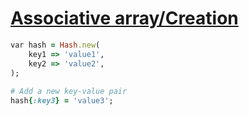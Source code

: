 [1]: http://rosettacode.org/wiki/Associative_array/Creation

# [Associative array/Creation][1]

```ruby
var hash = Hash.new(
    key1 => 'value1',
    key2 => 'value2',
);
 
# Add a new key-value pair
hash{:key3} = 'value3';
```